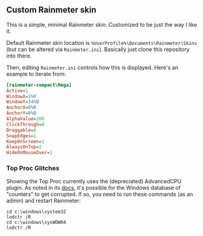 ## Custom Rainmeter skin

This is a simple, minimal Rainmeter skin.  Customized to be just the way I like it.

Default Rainmeter skin location is `%UserProfile%\Documents\Rainmeter\Skins` (but can be altered via `Rainmeter.ini`).  Basically just clone this repository into there.

Then, editing `Rainmeter.ini` controls how this is displayed.  Here's an example to iterate from:

```ini
[rainmeter-compact\Mega]
Active=1
WindowX=1%R
WindowY=34%B
AnchorX=0%R
AnchorY=0%B
AlphaValue=200
ClickThrough=0
Draggable=0
SnapEdges=1
KeepOnScreen=1
AlwaysOnTop=2
HideOnMouseOver=1
```

### Top Proc Glitches

Showing the Top Proc currently uses the (depreciated) AdvancedCPU plugin.  As noted in its [docs](https://docs.rainmeter.net/manual/plugins/deprecated/advancedcpu/), it's possible for the Windows database of "counters" to get corrupted.  If so, you need to run these commands (as an admin) and restart Rainmeter:
```
cd c:\windows\system32
lodctr /R
cd c:\windows\sysWOW64
lodctr /R
```
